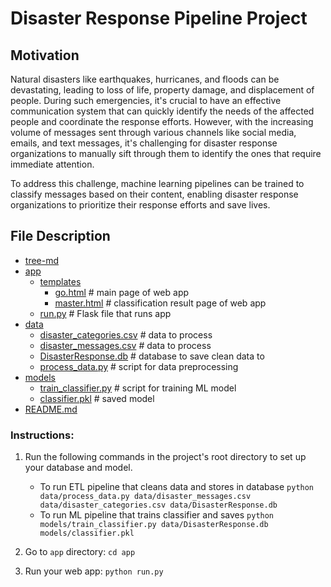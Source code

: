 # Disaster Response Pipeline Project

## Motivation
Natural disasters like earthquakes, hurricanes, and floods can be devastating, leading to loss of life, property damage, and displacement of people. During such emergencies, it's crucial to have an effective communication system that can quickly identify the needs of the affected people and coordinate the response efforts. However, with the increasing volume of messages sent through various channels like social media, emails, and text messages, it's challenging for disaster response organizations to manually sift through them to identify the ones that require immediate attention.

To address this challenge, machine learning pipelines can be trained to classify messages based on their content, enabling disaster response organizations to prioritize their response efforts and save lives.


## File Description

 * [tree-md](./tree-md)
 * [app](./app)
   * [templates](./app/templates)
     * [go.html](./app/templates/go.html) # main page of web app
     * [master.html](./app/templates/master.html) # classification result page of web app
   * [run.py](./app/run.py) # Flask file that runs app
 * [data](./data)
   * [disaster_categories.csv](./data/disaster_categories.csv) # data to process
   * [disaster_messages.csv](./data/disaster_messages.csv) # data to process
   * [DisasterResponse.db](./data/DisasterResponse.db) # database to save clean data to
   * [process_data.py](./data/process_data.py) # script for data preprocessing
 * [models](./models)
   * [train_classifier.py](./models/train_classifier.py) # script for training ML model
   * [classifier.pkl](./models/classifier.pkl)  # saved model
 * [README.md](./README.md)
 
### Instructions:
1. Run the following commands in the project's root directory to set up your database and model.

    - To run ETL pipeline that cleans data and stores in database
        `python data/process_data.py data/disaster_messages.csv data/disaster_categories.csv data/DisasterResponse.db`
    - To run ML pipeline that trains classifier and saves
        `python models/train_classifier.py data/DisasterResponse.db models/classifier.pkl`

2. Go to `app` directory: `cd app`

3. Run your web app: `python run.py`

